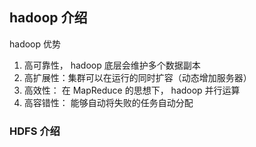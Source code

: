 
## hadoop 介绍
hadoop 优势  
1. 高可靠性， hadoop 底层会维护多个数据副本
2. 高扩展性：集群可以在运行的同时扩容（动态增加服务器）
3. 高效性： 在 MapReduce 的思想下， hadoop 并行运算
4. 高容错性： 能够自动将失败的任务自动分配

### HDFS 介绍
